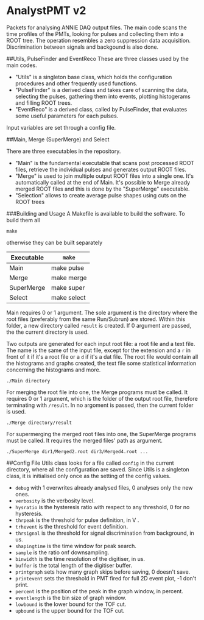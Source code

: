 # AnalystPMT v2
Packets for analysing ANNIE DAQ output files.
The main code scans the time profiles of the PMTs, looking for pulses and collecting them into a ROOT tree.
The operation resembles a zero suppression data acquisition.
Discrimination between signals and backgound is also done.

##Utils, PulseFinder and EventReco
These are three classes used by the main codes.
* "Utils" is a singleton base class, which holds the configuration procedures and other frequently used functions.
* "PulseFinder" is a derived class and takes care of scanning the data, selecting the pulses, gathering them into events, plotting histogerams and filling ROOT trees.
* "EventReco" is a derived class, called by PulseFinder, that evaluates some useful parameters for each pulses.

Input variables are set through a config file.

##Main, Merge (SuperMerge) and Select

There are three executables in the repository.
* "Main" is the fundamental executable that scans post processed ROOT files, retrieve the individual pulses and generates output ROOT files.
* "Merge" is used to join multiple output ROOT files into a single one. It's automatically called at the end of Main.
It's possible to Merge already merged ROOT files and this is done by the "SuperMerge" executable.
* "Selection" allows to create average pulse shapes using cuts on the ROOT trees

###Building and Usage
A Makefile is available to build the software.
To build them all
```
make
```

otherwise they can be built separately

|Executable | `make`     | 
|---------- |----------- |
|Main       | make pulse |
|Merge      | make merge |
|SuperMerge | make super |
|Select     | make select|

Main requires 0 or 1 argument.
The sole argument is the directory where the root files (preferably from the same Run/Subrun) are stored.
Within this folder, a new directory called `result` is created.
If 0 argument are passed, the the current directory is used.

Two outputs are generated for each input root file: a root file and a text file.
The name is the same of the input file, except for the extension and a `r` in front of it if it's a root file or a `d` if it's a dat file.
The root file would contain all the histograms and graphs created, the text file some statistical information concerning the histograms and more.

```
./Main directory
```

For merging the root file into one, the Merge programs must be called.
It requires 0 or 1 argument, which is the folder of the output root file, therefore terminating with `/result`.
In no argoment is passed, then the current folder is used.

```
./Merge directory/result
```

For supermerging the merged root files into one, the SuperMerge programs must be called.
It requires the merged files' path as argument.

```
./SuperMerge dir1/Merged2.root dir3/Merged4.root ...
```


##Config File
Utils class looks for a file called `config` in the current directory, where all the configuration are saved.
Since Utils is a singleton class, it is initialised only once as the setting of the config values.

* `debug` with 1 overwrites already analysed files, 0 analyses only the new ones.
* `verbosity` is the verbosity level.
* `hysratio` is the hysteresis ratio with respect to any threshold, 0 for no hysteresis.
* `thrpeak` is the threshold for pulse definition, in V .
* `trhevent` is the threshold for event definition.
* `thrsignal` is the threshold for signal discrimination from background, in us.
* `shapingtime` is the time window for peak search.
* `sample` is the ratio onf downsampling.
* `binwidth` is the time resolution of the digitiser, in us.
* `buffer` is the total length of the digitiser buffer.
* `printgraph` sets how many graph skips before saving, 0 doesn't save.
* `printevent` sets the threshold in PMT fired for full 2D event plot, -1 don't print.
* `percent` is the position of the peak in the graph window, in percent.
* `eventlength` is the bin size of graph window.
* `lowbound` is the lower bound for the TOF cut.
* `upbound` is the upper bound for the TOF cut.
